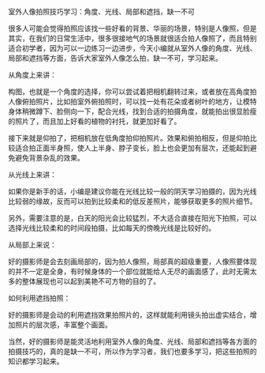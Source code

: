 室外人像拍照技巧学习：角度、光线、局部和遮挡，缺一不可


很多人可能会觉得拍照应该找一些好看的背景、华丽的场景，特别是人像照，但是其实，在我们的日常生活中，很多很接地气的场景就很适合拍人像照了，而且特别适合初学者，因为可以一边练习一边进步，今天小编就从室外人像的角度、光线、局部和遮挡等方面，告诉大家室外人像怎么拍，缺一不可，学习起来。


从角度上来讲：

构图，也就是一个角度的选择，你可以尝试着把相机翻转过来，或者放在高角度拍人像俯拍照片，比如拍室外俯拍照时，可以找一处有花朵或者树叶的地方，让模特身体稍微蹲下、脸侧向一下，配合光线，找到合适的拍摄角度，就能拍出很显脸瘦的照片了，而且加上好看的植物的衬托，就更加好看了。


接下来就是仰拍了，把相机放在低角度拍仰拍照片。效果和俯拍相反，但是仰拍比较适合拍正面半身照，使人上半身、脖子变长，脸上也会更加有层次，还能起到避免避免背景杂乱的效果。


从光线上来讲：

如果你是新手的话，小编是建议你能在光线比较一般的阴天学习拍摄的，因为光线比较弱的缘故，反而可以拍到比较柔和的低反差照片，能够获取更多的照片细节。


另外，需要注意的是，白天的阳光会比较猛烈，不大适合直接在阳光下拍照，可以选择光线比较柔和的时间段拍摄，比如每天的傍晚光线是比较好的。


从局部上来说：

好的摄影师是会去刻画局部的，因为拍人像照，局部真的超级重要，人像照要体现的并不一定是全身，有时候身体的一个部位就能给人无尽的画面感了，此时无需太多的整体展现也可以起到美艳不可方物的目的了。



如何利用遮挡拍照：

好的摄影师是会动的利用遮挡效果拍照片的，这样就能利用镜头拍出虚实结合，增加照片的层次感，丰富整个画面。



当然，好的摄影师是能灵活地利用室外人像的角度、光线、局部和遮挡等各方面的拍摄技巧的，真的是缺一不可，所以作为学习者，我们也要多学习，把这些拍照的知识都学习起来。